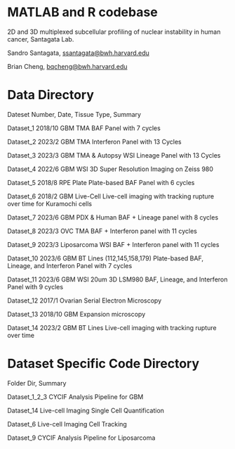 # MATLAB and R codebase

2D and 3D multiplexed subcellular profiling of nuclear instability in human cancer, Santagata Lab.

Sandro Santagata, ssantagata@bwh.harvard.edu

Brian Cheng, bqcheng@bwh.harvard.edu

# Data Directory
Dateset Number, Date, Tissue Type, Summary

Dataset_1	              2018/10	GBM TMA 	                    BAF Panel with 7 cycles

Dataset_2	              2023/2	GBM TMA 	                    Interferon Panel with 13 Cycles

Dataset_3	              2023/3	GBM TMA & Autopsy WSI 	        Lineage Panel with 13 Cycles

Dataset_4	              2022/6	GBM WSI	                    3D Super Resolution Imaging on Zeiss 980

Dataset_5	              2018/8	RPE Plate	                    Plate-based BAF Panel with 6 cycles

Dataset_6	              2018/2	GBM Live-Cell	        Live-cell imaging with tracking rupture over time for Kuramochi cells

Dataset_7	              2023/6	GBM PDX & Human                 BAF + Lineage panel with 8 cycles

Dataset_8	              2023/3	OVC TMA	                    BAF + Interferon panel with 11 cycles

Dataset_9	              2023/3	Liposarcoma WSI	        BAF + Interferon panel with 11 cycles

Dataset_10	              2023/6	GBM BT Lines (112,145,158,179)  Plate-based BAF, Lineage, and Interferon Panel with 7 cycles

Dataset_11	              2023/6	GBM WSI 20um	        3D LSM980 BAF, Lineage, and Interferon Panel with 9 cycles

Dataset_12	              2017/1	Ovarian	                    Serial Electron Microscopy

Dataset_13	              2018/10	GBM	                    Expansion microscopy

Dataset_14	              2023/2	GBM BT Lines	        Live-cell imaging with tracking rupture over time

# Dataset Specific Code Directory

Folder Dir, Summary

Dataset_1_2_3      CYCIF Analysis Pipeline for GBM 

Dataset_14         Live-cell Imaging Single Cell Quantification

Dataset_6          Live-cell Imaging Cell Tracking

Dataset_9          CYCIF Analysis Pipeline for Liposarcoma 

